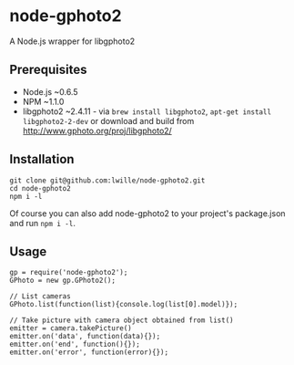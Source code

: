 # node-gphoto2
A Node.js wrapper for libgphoto2

## Prerequisites
* Node.js ~0.6.5
* NPM ~1.1.0
* libgphoto2 ~2.4.11 - via ``brew install libgphoto2``, ``apt-get install libgphoto2-2-dev`` or download and build from http://www.gphoto.org/proj/libgphoto2/

## Installation
    git clone git@github.com:lwille/node-gphoto2.git
    cd node-gphoto2
    npm i -l
Of course you can also add node-gphoto2 to your project's package.json and run ``npm i -l``.
## Usage
    gp = require('node-gphoto2');
    GPhoto = new gp.GPhoto2();
    
    // List cameras
    GPhoto.list(function(list){console.log(list[0].model)});
    
    // Take picture with camera object obtained from list()
    emitter = camera.takePicture()
    emitter.on('data', function(data){});
    emitter.on('end', function(){});
    emitter.on('error', function(error){});

